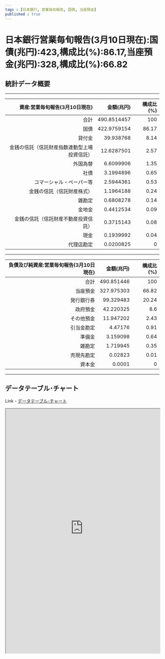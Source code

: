```yaml
--- 
tags : [日本銀行, 営業毎旬報告, 国債, 当座預金] 
published : true
---
```

# 日本銀行営業毎旬報告(3月10日現在):国債(兆円):423,構成比(%):86.17,当座預金(兆円):328,構成比(%):66.82
## 統計データ概要

***


|               資産:営業毎旬報告(3月10日現在)|  金額(兆円)| 構成比(%)|
|--------------------------------------------:|-----------:|---------:|
|                                         合計| 490.8514457|       100|
|                                         国債| 422.9759154|     86.17|
|                                       貸付金|   39.938768|      8.14|
| 金銭の信託（信託財産指数連動型上場投資信託）|  12.6287501|      2.57|
|                                     外国為替|   6.6099906|      1.35|
|                                         社債|   3.1994896|      0.65|
|                     コマーシャル・ペーパー等|   2.5944361|      0.53|
|                   金銭の信託（信託財産株式）|   1.1964188|      0.24|
|                                       雑勘定|   0.6808278|      0.14|
|                                       金地金|   0.4412534|      0.09|
|         金銭の信託（信託財産不動産投資信託）|   0.3715143|      0.08|
|                                         現金|   0.1939992|      0.04|
|                                   代理店勘定|   0.0200825|         0|



***



| 負債及び純資産:営業毎旬報告(3月10日現在)| 金額(兆円)| 構成比(%)|
|----------------------------------------:|----------:|---------:|
|                                     合計| 490.851446|       100|
|                                 当座預金| 327.975303|     66.82|
|                               発行銀行券|  99.329483|     20.24|
|                                 政府預金|  42.220325|       8.6|
|                               その他預金|  11.947202|      2.43|
|                               引当金勘定|    4.47176|      0.91|
|                                   準備金|   3.159098|      0.64|
|                                   雑勘定|   1.719945|      0.35|
|                               売現先勘定|    0.02823|      0.01|
|                                   資本金|     0.0001|         0|



***
	
## データテーブル･チャート
Link - [データテーブル･チャート](http://knowledgevault.saecanet.com/charts/am-consulting.co.jp-BankOfJapanAccounts.html)
<iframe src="http://knowledgevault.saecanet.com/charts/am-consulting.co.jp-BankOfJapanAccounts.html" width="100%" height="800px"></iframe>
